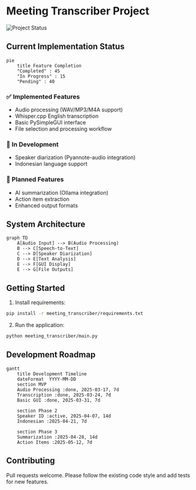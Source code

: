 # Meeting Transcriber Project

![Project Status](https://img.shields.io/badge/Status-MVP%20Complete-green)

## Current Implementation Status

```mermaid
pie
    title Feature Completion
    "Completed" : 45
    "In Progress" : 15
    "Pending" : 40
```

### ✅ Implemented Features
- Audio processing (WAV/MP3/M4A support)
- Whisper.cpp English transcription
- Basic PySimpleGUI interface
- File selection and processing workflow

### 🚧 In Development
- Speaker diarization (Pyannote-audio integration)
- Indonesian language support

### 📅 Planned Features
- AI summarization (Ollama integration)
- Action item extraction
- Enhanced output formats

## System Architecture

```mermaid
graph TD
    A[Audio Input] --> B(Audio Processing)
    B --> C[Speech-to-Text]
    C --> D[Speaker Diarization]
    D --> E[Text Analysis]
    E --> F[GUI Display]
    E --> G[File Outputs]
```

## Getting Started

1. Install requirements:
```bash
pip install -r meeting_transcriber/requirements.txt
```

2. Run the application:
```bash
python meeting_transcriber/main.py
```

## Development Roadmap

```mermaid
gantt
    title Development Timeline
    dateFormat  YYYY-MM-DD
    section MVP
    Audio Processing :done, 2025-03-17, 7d
    Transcription :done, 2025-03-24, 7d
    Basic GUI :done, 2025-03-31, 7d

    section Phase 2
    Speaker ID :active, 2025-04-07, 14d
    Indonesian :2025-04-21, 7d

    section Phase 3
    Summarization :2025-04-28, 14d
    Action Items :2025-05-12, 7d
```

## Contributing
Pull requests welcome. Please follow the existing code style and add tests for new features.